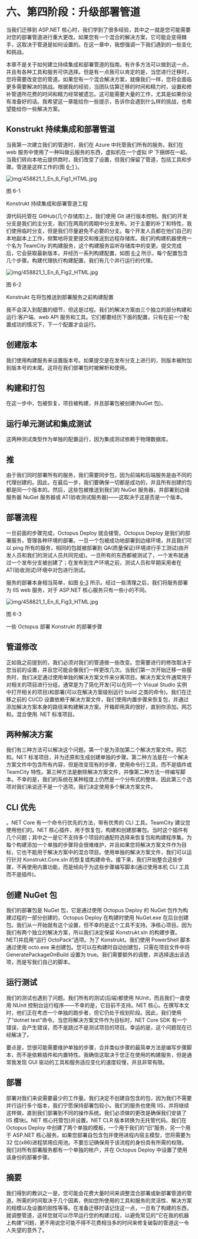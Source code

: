 # 六、第四阶段：升级部署管道

当我们迁移到 ASP.NET 核心时，我们学到了很多经验，其中之一就是您可能需要对您的部署管道进行重大更改。如果您有一个混合的解决方案，它可能会变得棘手，这取决于管道是如何设置的。在这一章中，我想强调一下我们遇到的一些变化和挑战。

本章不是关于如何建立持续集成和部署管道的指南。有许多方法可以做到这一点，并且有各种工具和服务可供选择。但是有一点我可以肯定的是，当您进行迁移时，您将需要改变您的管道。如果您有一个混合解决方案，就像我们一样，您将会面临更多需要解决的挑战。根据我的经验，当团队估算迁移的时间和精力时，设置和修补管道所花费的时间和精力经常被遗忘。这可能需要大量的工作，尤其是如果你没有准备好的话。我希望这一章能给你一些提示，告诉你会遇到什么样的挑战，也希望能给你一些解决方案。

## Konstrukt 持续集成和部署管道

当我第一次建立我们的管道时，我们在 Azure 中托管我们所有的服务。我们在 web 服务中使用了一种叫做云服务的东西，虚拟机在一个虚拟 IP 下捆绑在一起。当我们转向本地云提供商时，我们改变了设置，但我们保留了管道，包括工具和步骤。管道是这样工作的(图 [6-1](#Fig1) )。

![img/458821_1_En_6_Fig1_HTML.jpg](img/458821_1_En_6_Fig1_HTML.jpg)

图 6-1

Konstrukt 持续集成和部署管道工程

源代码托管在 GitHub(几个存储库)上，我们使用 Git 进行版本控制。我们的开发分支是我们的主分支，我们在两周的周期中分支发布。对于主要的补丁和特性，我们使用临时分支，但是我们尽量避免不必要的分支。每个开发人员都在他们自己的本地副本上工作，频繁地将变更提交和推送到远程存储库。我们的构建机器使用一个名为 TeamCity 的构建服务，这个构建服务监听存储库中的变更。提交完成后，它会获取最新版本，并经历一系列构建配置，如图 [6-2](#Fig2) 所示，每个配置包含几个步骤。构建代理执行构建配置，我们有几个并行运行的代理。

![img/458821_1_En_6_Fig2_HTML.jpg](img/458821_1_En_6_Fig2_HTML.jpg)

图 6-2

Konstrukt 在将包推送到部署服务之前构建配置

我不会深入到配置的细节，但这是过程。我们的解决方案由三个独立的部分构建和运行:客户端、web API 服务和工具。它们都要经历下面的配置，只有在前一个配置成功的情况下，下一个配置才会运行。

## 创建版本

我们使用构建服务来设置版本号。如果提交是在发布分支上进行的，则版本被附加到版本号的末尾。这将在我们部署包时被解析和使用。

## 构建和打包

在这一步中，包被恢复，项目被构建，并且部署包被创建(NuGet 包)。

## 运行单元测试和集成测试

这两种测试类型作为单独的配置运行，因为集成测试依赖于物理数据库。

## 推

由于我们同时部署所有的服务，我们需要同步包，因为前端和后端服务是由不同的代理创建的。因此，在最后一步，我们要确保一切都是成功的，并且所有创建的包都是同一个版本的。然后，这些包被推送到我们的 NuGet 服务器，并部署到边缘服务器 NuGet 服务器或 AT(验收测试服务器)——这取决于这是否是一个版本。

## 部署流程

一旦前面的步骤完成，Octopus Deploy 就会接管。Octopus Deploy 是我们的部署服务，管理各种环境的部署。一旦一个包被成功地部署到边缘环境，并且我们可以 ping 所有的服务，相同的包就被部署到 QA(质量保证)环境进行手工测试(由开发人员和我们的测试人员共同完成)。一旦所有的东西都被测试了，一个发布就通过一个发布分支被创建了；在发布到生产环境之前，测试人员和早期采用者在 AT(验收测试)环境中对包进行测试。

服务的部署本身相当简单，如图 [6-3](#Fig3) 所示。经过一些清理之后，我们将服务部署为 IIS web 服务，对于 ASP.NET 核心服务只有一些小的不同。

![img/458821_1_En_6_Fig3_HTML.jpg](img/458821_1_En_6_Fig3_HTML.jpg)

图 6-3

一些 Octopus 部署 Konstrukt 的部署步骤

## 管道修改

正如我之前提到的，我们必须对我们的管道做一些改变。您需要进行的修改取决于您当前的设置，并且您可能会像我们一样更改几次。当我们第一次开始迁移一些服务时，我们决定通过使用单独的解决方案文件来分离项目。解决方案文件通常用于对相关的项目进行分组，通常是为了简化开发(可以在同一个 Visual Studio 实例中打开相关的项目)和部署(可以在解决方案级别运行 build 之类的命令)。我们在迁移之前的 CI/CD 设置依赖于解决方案文件，我们使用内置步骤来恢复包，并通过添加解决方案本身的路径来构建解决方案。开箱即用真的很好，直到你添加。网芯和。混合使用. NET 标准项目。

## 两种解决方案

我们有三种方法可以解决这个问题。第一个是为添加第二个解决方案文件。网芯和。NET 标准项目，并为还原和生成创建单独的步骤。第二种方法是在一个解决方案文件中包含所有内容，但是改变现有的步骤，使用命令行工具，而不是插件或 TeamCity 特性。第三种方法是删除解决方案文件，并像第二种方法一样编写脚本。不幸的是，我们的系统在某种程度上仍然是一个分布式的整体，因此第三个选项对我们来说还不是一个选项。我们决定使用多个解决方案文件。

## CLI 优先

。NET Core 有一个命令行优先的方法，带有优秀的 CLI 工具。TeamCity 建议您使用他们的。NET 核心插件，用于恢复包，构建和创建部署包。当时这个插件有几个问题；其中之一是它不支持多个项目的通配符选择来恢复包和构建程序集。为每个构建添加一个单独的步骤将会很难维护，并且如果您将解决方案文件作为目标，它也不能用于解决方案中的混合项目。使用单独的解决方案文件，我们可以运行针对 Konstrukt.Core.sln 的恢复或构建命令。接下来，我们开始整合这些步骤，不再使用内置功能，而是倾向于为这些步骤编写脚本(通过使用本机 CLI 工具而不是插件)。

## 创建 NuGet 包

我们的部署包是 NuGet 包，它是通过使用 Octopus Deploy 的 NuGet 包作为构建过程的一部分创建的，Octopus Deploy 在构建时使用 NuGet.exe 在后台创建包。我们从一开始就有这个设置，但不幸的是这个工具不支持。净核心项目。因为我们有两个独立的解决方案，所以我们决定保留 Konstrukt.sln 的构建步骤。NET)并启用“运行 OctoPack”选项。为了 Konstrukt。我们使用 PowerShell 脚本通过使用 octo.exe 来创建包。您可以在构建时自动创建包，只需在项目文件中将 GeneratePackageOnBuild 设置为 true。我们需要额外的调整，并选择退出该选项，而是写我们自己的脚本。

## 运行测试

我们的测试也遇到了问题。我们所有的测试(后端)都使用 NUnit，而且我们一直使用 NUnit 控制台运行程序——不幸的是，它目前不支持。NET 核心。在撰写本文时，他们正在考虑一个单独的跑步者，但它仍处于规划阶段。因此，我们使用了“dotnet test”命令。当您将解决方案文件作为目标时，NET Core SDK 有一个错误，会产生错误，而不是跳过不是测试项目的项目。幸运的是，这个问题现在已经解决了。

要点是，您很可能需要维护单独的步骤，合并类似步骤的最简单方法是编写步骤脚本，而不是依赖插件和内置特性。我确信这取决于您正在使用的构建服务，但是通常我发现 GUI 驱动的工具和服务适应变化的速度较慢，并且非常有限。

## 部署

部署对我们来说需要最少的工作量。我们决定不创建自包含的包，因为我们不需要并行运行多个版本，我们宁愿保持部署包较小。我们的服务也使用 IIS，并将继续这样做，直到我们部署到不同的操作系统。我们必须做的更改是确保我们安装了 IIS 模块(。NET 核心托管包)并设置。NET CLR 版本转换为无托管代码。我们在 Octopus Deploy 中创建了两个单独的模板，一个用于我们的“旧”服务，另一个用于 ASP.NET 核心服务。如果您部署自包含包并使用进程内宿主模型，您将需要为 32 位(x86)进程禁用应用池。不要忘记确保用于该流程的身份具有所需的权限。我们对所有部署服务都有一个单独的帐户，并在 Octopus Deploy 中设置了使用该身份的部署步骤。

## 摘要

我们得到的教训之一是，您可能会花费大量时间来调整混合部署或新部署管道的管道。所需的时间取决于几个因素，例如您所使用的工具和服务的灵活性、解决方案的规模以及设置的刚性等等。在准备迁移时请记住这一点，一旦有了构建的东西，就调整管道，这样您就可以尽早运行您的构建过程，以避免常见的“它在我的机器上构建”问题，更不用说您可能不得不花费相当多的时间来修复破裂的管道这一令人失望的意外了。